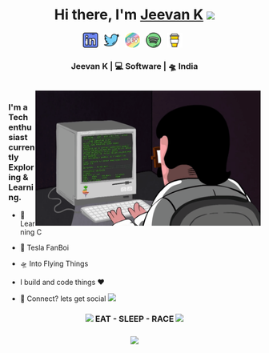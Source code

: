 <div align="center">
   <h1>Hi there, I'm <a href="https://">Jeevan K</a> <img src="https://media.giphy.com/media/hvRJCLFzcasrR4ia7z/giphy.gif" width="25px"> </h1>
</div>

<p align='center'>
   <a href="https://www.linkedin.com/in/jeevan-k-6aa7a616b/"><img height="30" src="https://github.com/G1-k/G1-k/blob/main/src/linkedin.png?raw=true"></a>&nbsp;&nbsp;
<a href="https://"><img height="30" src="https://github.com/G1-k/G1-k/blob/main/src/twitter.png?raw=true"></a>&nbsp;&nbsp;
<a href="https://dev.to/"><img height="30" src="https://github.com/G1-k/G1-k/blob/main/src/devto.png?raw=true"></a>&nbsp;&nbsp;
<a href="https://www.facebook.com/"><img height="30" src="https://github.com/G1-k/G1-k/blob/main/src/spotify.png?raw=true"></a>&nbsp;&nbsp;
 <a href="https://www.coffee.com/"><img height="30" src="https://github.com/G1-k/G1-k/blob/main/src/coffee.jpg?raw=true"></a>&nbsp;&nbsp;
 </p>


<div align="center">
<h3> Jeevan K | 💻 Software | 🛸 India </h3>
</div>

<br />
<img align="right" height="270px" width="450px" alt="GIF" src="https://github.com/G1-k/G1-k/blob/main/src/programming.gif?raw=true" />
<p align="center">
  <h3> I'm a Tech enthusiast currently Exploring & Learning.</h3>
</p>

 - 🥀 Learning C
   
 - 🔭 Tesla FanBoi

 - 🛸 Into Flying Things 
 
 - I build and code things :heart:
 
 - 💬 Connect? lets get social [<img src="https://img.shields.io/badge/LinkedIn-0077B5?style=for-the-badge&logo=linkedin&logoColor=white" >](https://www.linkedin.com/in/jeevan-k-6aa7a616b/)

<div align="center">
<h3><img src="https://media.giphy.com/media/WUlplcMpOCEmTGBtBW/giphy.gif" width="30"> EAT - SLEEP - RACE  <img src="https://media.giphy.com/media/WUlplcMpOCEmTGBtBW/giphy.gif" width="30"></h3>
</div>
 

<!-- Github Stats -->
<p align="center" >

<a href="https://github.com/G1-k">
  <img align="center" style="margin:0.5rem" src="https://github-readme-stats.vercel.app/api/top-langs/?username=G1-k&hide=html,css&theme=radical" />
</a>


<a href="https://github.com/G1-k"> 
    <img  src="https://github-readme-stats.vercel.app/api?username=G1-k&&show_icons=true&theme=radical/>
  </a>

</p>

<br />






<!--
**G1-k/G1-k** is a ✨ _special_ ✨ repository because its `README.md` (this file) appears on your GitHub profile.

Here are some ideas to get you started:

- 🔭 I’m currently working on ...
- 🌱 I’m currently learning ...
- 👯 I’m looking to collaborate on ...
- 🤔 I’m looking for help with ...
- 💬 Ask me about ...
- 📫 How to reach me: ...
- 😄 Pronouns: ...
- ⚡ Fun fact: ...
-->
